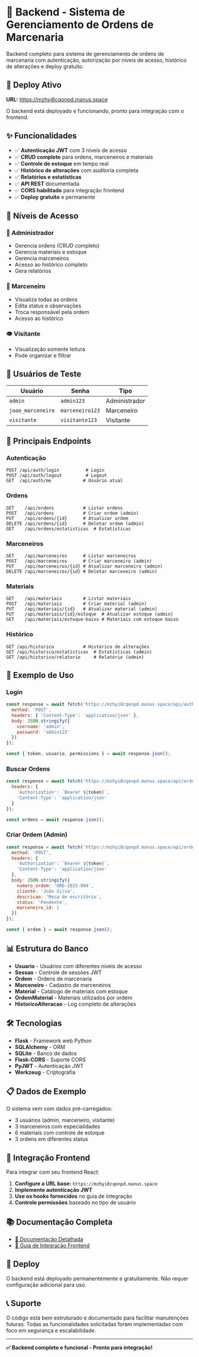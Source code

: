 # 🔨 Backend - Sistema de Gerenciamento de Ordens de Marcenaria

Backend completo para sistema de gerenciamento de ordens de marcenaria com autenticação, autorização por níveis de acesso, histórico de alterações e deploy gratuito.

## 🚀 Deploy Ativo

**URL:** https://mzhyi8cqonpd.manus.space

O backend está deployado e funcionando, pronto para integração com o frontend.

## ✨ Funcionalidades

- ✅ **Autenticação JWT** com 3 níveis de acesso
- ✅ **CRUD completo** para ordens, marceneiros e materiais
- ✅ **Controle de estoque** em tempo real
- ✅ **Histórico de alterações** com auditoria completa
- ✅ **Relatórios e estatísticas**
- ✅ **API REST** documentada
- ✅ **CORS habilitado** para integração frontend
- ✅ **Deploy gratuito** e permanente

## 🔐 Níveis de Acesso

### 👤 Administrador
- Gerencia ordens (CRUD completo)
- Gerencia materiais e estoque
- Gerencia marceneiros
- Acesso ao histórico completo
- Gera relatórios

### 🔨 Marceneiro
- Visualiza todas as ordens
- Edita status e observações
- Troca responsável pela ordem
- Acesso ao histórico

### 👁️ Visitante
- Visualização somente leitura
- Pode organizar e filtrar

## 🧪 Usuários de Teste

| Usuário | Senha | Tipo |
|---------|-------|------|
| `admin` | `admin123` | Administrador |
| `joao_marceneiro` | `marceneiro123` | Marceneiro |
| `visitante` | `visitante123` | Visitante |

## 📡 Principais Endpoints

### Autenticação
```
POST /api/auth/login          # Login
POST /api/auth/logout         # Logout
GET  /api/auth/me            # Usuário atual
```

### Ordens
```
GET    /api/ordens           # Listar ordens
POST   /api/ordens           # Criar ordem (admin)
PUT    /api/ordens/{id}      # Atualizar ordem
DELETE /api/ordens/{id}      # Deletar ordem (admin)
GET    /api/ordens/estatisticas  # Estatísticas
```

### Marceneiros
```
GET    /api/marceneiros      # Listar marceneiros
POST   /api/marceneiros      # Criar marceneiro (admin)
PUT    /api/marceneiros/{id} # Atualizar marceneiro (admin)
DELETE /api/marceneiros/{id} # Deletar marceneiro (admin)
```

### Materiais
```
GET    /api/materiais        # Listar materiais
POST   /api/materiais        # Criar material (admin)
PUT    /api/materiais/{id}   # Atualizar material (admin)
PUT    /api/materiais/{id}/estoque  # Atualizar estoque (admin)
GET    /api/materiais/estoque-baixo # Materiais com estoque baixo
```

### Histórico
```
GET /api/historico           # Histórico de alterações
GET /api/historico/estatisticas  # Estatísticas (admin)
GET /api/historico/relatorio     # Relatório (admin)
```

## 🔧 Exemplo de Uso

### Login
```javascript
const response = await fetch('https://mzhyi8cqonpd.manus.space/api/auth/login', {
  method: 'POST',
  headers: { 'Content-Type': 'application/json' },
  body: JSON.stringify({
    username: 'admin',
    password: 'admin123'
  })
});

const { token, usuario, permissions } = await response.json();
```

### Buscar Ordens
```javascript
const response = await fetch('https://mzhyi8cqonpd.manus.space/api/ordens', {
  headers: {
    'Authorization': `Bearer ${token}`,
    'Content-Type': 'application/json'
  }
});

const ordens = await response.json();
```

### Criar Ordem (Admin)
```javascript
const response = await fetch('https://mzhyi8cqonpd.manus.space/api/ordens', {
  method: 'POST',
  headers: {
    'Authorization': `Bearer ${token}`,
    'Content-Type': 'application/json'
  },
  body: JSON.stringify({
    numero_ordem: 'ORD-2025-004',
    cliente: 'João Silva',
    descricao: 'Mesa de escritório',
    status: 'Pendente',
    marceneiro_id: 1
  })
});

const { ordem } = await response.json();
```

## 📊 Estrutura do Banco

- **Usuario** - Usuários com diferentes níveis de acesso
- **Sessao** - Controle de sessões JWT
- **Ordem** - Ordens de marcenaria
- **Marceneiro** - Cadastro de marceneiros
- **Material** - Catálogo de materiais com estoque
- **OrdemMaterial** - Materiais utilizados por ordem
- **HistoricoAlteracao** - Log completo de alterações

## 🛠️ Tecnologias

- **Flask** - Framework web Python
- **SQLAlchemy** - ORM
- **SQLite** - Banco de dados
- **Flask-CORS** - Suporte CORS
- **PyJWT** - Autenticação JWT
- **Werkzeug** - Criptografia

## 📋 Dados de Exemplo

O sistema vem com dados pré-carregados:
- 3 usuários (admin, marceneiro, visitante)
- 3 marceneiros com especialidades
- 6 materiais com controle de estoque
- 3 ordens em diferentes status

## 🔄 Integração Frontend

Para integrar com seu frontend React:

1. **Configure a URL base:** `https://mzhyi8cqonpd.manus.space`
2. **Implemente autenticação JWT**
3. **Use os hooks fornecidos** no guia de integração
4. **Controle permissões** baseado no tipo de usuário

## 📚 Documentação Completa

- [📖 Documentação Detalhada](./documentacao_backend.md)
- [🔗 Guia de Integração Frontend](./guia_integracao.md)

## 🚀 Deploy

O backend está deployado permanentemente e gratuitamente. Não requer configuração adicional para uso.

## 📞 Suporte

O código está bem estruturado e documentado para facilitar manutenções futuras. Todas as funcionalidades solicitadas foram implementadas com foco em segurança e escalabilidade.

---

**✅ Backend completo e funcional - Pronto para integração!**

